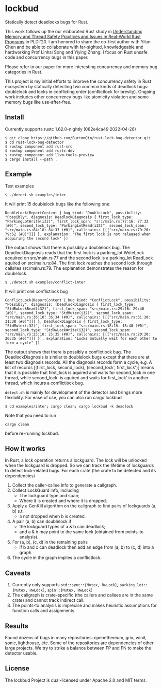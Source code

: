 # lockbud
Statically detect deadlocks bugs for Rust.

This work follows up the our elaborated Rust study in [Understanding Memory and Thread Safety Practices and Issues in Real-World Rust Programs](https://songlh.github.io/paper/rust-study.pdf) in PLDI'20.
I am honored to share the co-first author with Yilun Chen and be able to collaborate with far-sighted, knowledgeable and hardworking Prof Linhai Song and Yiying Zhang.
I focus on Rust unsafe code and concurrency bugs in this paper.

Please refer to our paper for more interesting concurrency and memory bug categories in Rust.

This project is my initial efforts to improve the concurrency safety in Rust ecosystem by statically detecting two common kinds of deadlock bugs:
doublelock and locks in conflicting order (conflictlock for brevity).
Ongoing work includes other concurrency bugs like atomicity violation and some memory bugs like use-after-free.

## Install
Currently supports rustc 1.62.0-nightly (082e4ca49 2022-04-26)
```
$ git clone https://github.com/BurtonQin/rust-lock-bug-detector.git
$ cd rust-lock-bug-detector
$ rustup component add rust-src
$ rustup component add rustc-dev
$ rustup component add llvm-tools-preview
$ cargo install --path .
```

## Example
Test examples
```
$ ./detect.sh examples/inter
```
It will print 15 doublelock bugs like the following one:

```
DoubleLock(ReportContent { bug_kind: "DoubleLock", possibility: "Possibly", diagnosis: DeadlockDiagnosis { first_lock_type: "ParkingLotWrite(i32)", first_lock_span: "src/main.rs:77:16: 77:32 (#0)", second_lock_type: "ParkingLotRead(i32)", second_lock_span: "src/main.rs:84:18: 84:33 (#0)", callchains: [[["src/main.rs:79:20: 79:52 (#0)"]]] }, explanation: "The first lock is not released when acquiring the second lock" })
```

The output shows that there is possibly a doublelock bug. The DeadlockDiagnosis reads that the first lock is a parking_lot WriteLock acquired on src/main.rs:77 and the second lock is a parking_lot ReadLock aquired on src/main.rs:84. The first lock reaches the second lock through callsites src/main.rs:79. The explanation demonstrates the reason for doubelock.

```
$ ./detect.sh examples/conflict-inter
```
It will print one conflictlock bug

```
ConflictLock(ReportContent { bug_kind: "ConflictLock", possibility: "Possibly", diagnosis: [DeadlockDiagnosis { first_lock_type: "StdRwLockRead(i32)", first_lock_span: "src/main.rs:29:16: 29:40 (#0)", second_lock_type: "StdMutex(i32)", second_lock_span: "src/main.rs:36:10: 36:34 (#0)", callchains: [[["src/main.rs:31:20: 31:38 (#0)"]]] }, DeadlockDiagnosis { first_lock_type: "StdMutex(i32)", first_lock_span: "src/main.rs:18:16: 18:40 (#0)", second_lock_type: "StdRwLockWrite(i32)", second_lock_span: "src/main.rs:25:10: 25:35 (#0)", callchains: [[["src/main.rs:20:20: 20:35 (#0)"]]] }], explanation: "Locks mutually wait for each other to form a cycle" })
```

The output shows that there is possibly a conflictlock bug. The DeadlockDiagnosis is similar to doublelock bugs except that there are at least two diagnosis records. All the diagnosis records form a cycle, e.g. A list of records [(first_lock, second_lock), (second_lock', first_lock')] means that it is possible that first_lock is aquired and waits for second_lock in one thread, while second_lock' is aquired and waits for first_lock' in another thread, which incurs a conflictlock bug.

`detect.sh` is mainly for development of the detector and brings more flexibility.
For ease of use, you can also run cargo lockbud
```
$ cd examples/inter; cargo clean; cargo lockbud -k deadlock
```
Note that you need to run
```
cargo clean
```
before re-running lockbud.

## How it works
In Rust, a lock operation returns a lockguard. The lock will be unlocked when the lockguard is dropped.
So we can track the lifetime of lockguards to detect lock-related bugs.
For each crate (the crate to be detected and its dependencies)
1. Collect the caller-callee info to generate a callgraph.
2. Collect LockGuard info, including
   - The lockguard type and span;
   - Where it is created and where it is dropped.
3. Apply a GenKill algorithm on the callgraph to find pairs of lockguards (a, b) s.t.
   - a not dropped when b is created.
4. A pair (a, b) can doublelock if
   - the lockguard types of a & b can deadlock;
   - and a & b may point to the same lock (obtained from points-to analysis).
5. For (a, b), (c, d) in the remaining pairs
   - if b and c can deadlock then add an edge from (a, b) to (c, d) into a graph.
6. The cycle in the graph implies a conflictlock.

## Caveats
1. Currently only supports `std::sync::{Mutex, RwLock}`, `parking_lot::{Mutex, RwLock}`, `spin::{Mutex, RwLock}`
2. The callgraph is crate-specific (the callers and callees are in the same crate) and cannot track indirect call.
3. The points-to analysis is imprecise and makes heuristic assumptions for function calls and assignments.

## Results
Found dozens of bugs in many repositories: openethereum, grin, winit, sonic, lighthouse, etc.
Some of the repositories are dependencies of other large projects.
We try to strike a balance between FP and FN to make the detector usable.

## License
The lockbud Project is dual-licensed under Apache 2.0 and MIT terms.